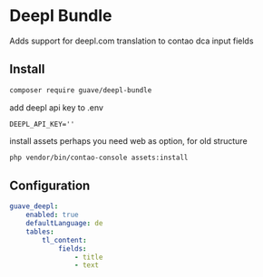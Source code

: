 # Deepl Bundle

Adds support for deepl.com translation to contao dca input fields

## Install


```bash
composer require guave/deepl-bundle
```

add deepl api key to .env
```
DEEPL_API_KEY=''
```
install assets
perhaps you need web as option, for old structure
```bash
php vendor/bin/contao-console assets:install
```

## Configuration

```yaml
guave_deepl:
    enabled: true
    defaultLanguage: de
    tables:
        tl_content:
            fields:
                - title
                - text
```
